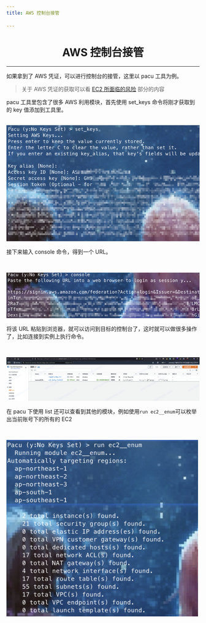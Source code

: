 ```yaml
---
title: AWS 控制台接管

---
```


<center><h1>AWS 控制台接管</h1></center>

---

如果拿到了 AWS 凭证，可以进行控制台的接管，这里以 pacu 工具为例。

> 关于 AWS 凭证的获取可以看 [EC2 所面临的风险](/CloudService/EC2/) 部分的内容

pacu 工具里包含了很多 AWS 利用模块，首先使用 set_keys 命令将刚才获取到的 key 值添加到工具里。

</br><img width="600" src="/img/1649997441.png"></br>

接下来输入 console 命令，得到一个 URL。

</br>

<img width="600" src="/img/1649997451.png"></br>

将该 URL 粘贴到浏览器，就可以访问到目标的控制台了，这时就可以做很多操作了，比如连接到实例上执行命令。

</br>

<img width="1200" src="/img/1649997471.png"></br>

在 pacu 下使用 list 还可以查看到其他的模块，例如使用`run ec2__enum`可以枚举出当前账号下的所有的 EC2

</br>

<img width="500" src="/img/1649997486.png"></br>



<Vssue />

<script>
export default {
    mounted () {
      this.$page.lastUpdated = "2022 年 4 月 15 日"
    }
  }
</script>